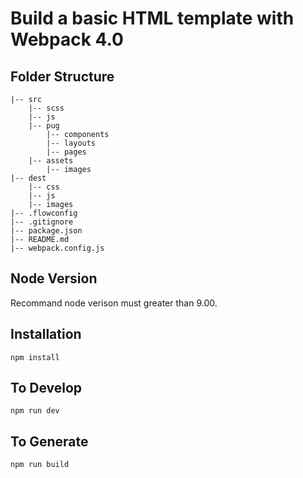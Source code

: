 # Build a basic HTML template with Webpack 4.0

## Folder Structure
```
|-- src
    |-- scss
    |-- js
    |-- pug
        |-- components
        |-- layouts
        |-- pages
    |-- assets
        |-- images
|-- dest
    |-- css
    |-- js
    |-- images
|-- .flowconfig
|-- .gitignore
|-- package.json
|-- README.md
|-- webpack.config.js
```

## Node Version
Recommand node verison must greater than 9.00.

## Installation

````
npm install
````

## To Develop

````
npm run dev
````

## To Generate 
````
npm run build
````
